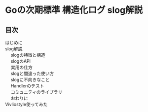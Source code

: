 # Goの次期標準 構造化ログ slog解説

<style>
    /* 表紙ページがカウントされているのをリセット */
    @page :nth(1) {
        counter-reset: page;
    }
</style>

<nav id="toc" role="doc-toc">

## 目次

<!-- mapfile:file:"toc.partial.txt",skip:0 -->
- <a class="toc-chapter" href="introduction.html#はじめに">はじめに</a>
- <a class="toc-chapter" href="manuscript.html#slog解説">slog解説</a>
  - <a class="toc-section" href="manuscript.html#slogの特徴と構造">slogの特徴と構造</a>
  - <a class="toc-section" href="manuscript.html#slogのapi">slogのAPI</a>
  - <a class="toc-section" href="manuscript.html#実用の仕方">実用の仕方</a>
  - <a class="toc-section" href="manuscript.html#slogと間違った使い方">slogと間違った使い方</a>
  - <a class="toc-section" href="manuscript.html#slogに不向きなこと">slogに不向きなこと</a>
  - <a class="toc-section" href="manuscript.html#handlerのテスト">Handlerのテスト</a>
  - <a class="toc-section" href="manuscript.html#コミュニティのライブラリ">コミュニティのライブラリ</a>
  - <a class="toc-section" href="manuscript.html#おわりに">おわりに</a>
- <a class="toc-chapter" href="vivliostyle.html#vivliostyle使ってみた">Vivliostyle使ってみた</a>
<!-- mapfile.end -->

</nav>
